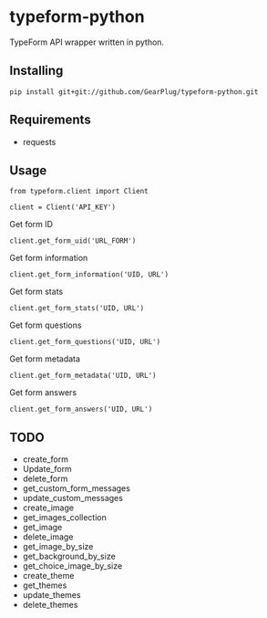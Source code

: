 # typeform-python
TypeForm API wrapper written in python.

## Installing
```
pip install git+git://github.com/GearPlug/typeform-python.git
```

## Requirements
- requests


## Usage
```
from typeform.client import Client

client = Client('API_KEY')
```

Get form ID
```
client.get_form_uid('URL_FORM')
```

Get form information
```
client.get_form_information('UID, URL')
```

Get form stats
```
client.get_form_stats('UID, URL')
```

Get form questions
```
client.get_form_questions('UID, URL')
```

Get form metadata
```
client.get_form_metadata('UID, URL')
```

Get form answers
```
client.get_form_answers('UID, URL')
```

## TODO
- create_form
- Update_form
- delete_form
- get_custom_form_messages
- update_custom_messages
- create_image
- get_images_collection
- get_image
- delete_image
- get_image_by_size
- get_background_by_size
- get_choice_image_by_size
- create_theme
- get_themes
- update_themes
- delete_themes
